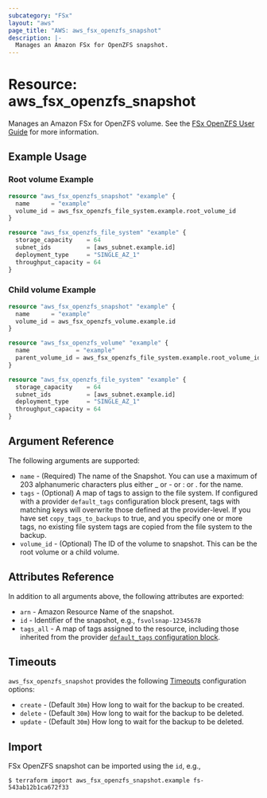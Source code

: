 ```yaml
---
subcategory: "FSx"
layout: "aws"
page_title: "AWS: aws_fsx_openzfs_snapshot"
description: |-
  Manages an Amazon FSx for OpenZFS snapshot.
---
```


# Resource: aws_fsx_openzfs_snapshot

Manages an Amazon FSx for OpenZFS volume.
See the [FSx OpenZFS User Guide](https://docs.aws.amazon.com/fsx/latest/OpenZFSGuide/what-is-fsx.html) for more information.


## Example Usage

### Root volume Example

```terraform
resource "aws_fsx_openzfs_snapshot" "example" {
  name      = "example"
  volume_id = aws_fsx_openzfs_file_system.example.root_volume_id
}

resource "aws_fsx_openzfs_file_system" "example" {
  storage_capacity    = 64
  subnet_ids          = [aws_subnet.example.id]
  deployment_type     = "SINGLE_AZ_1"
  throughput_capacity = 64
}
```

### Child volume Example

```terraform
resource "aws_fsx_openzfs_snapshot" "example" {
  name      = "example"
  volume_id = aws_fsx_openzfs_volume.example.id
}

resource "aws_fsx_openzfs_volume" "example" {
  name             = "example"
  parent_volume_id = aws_fsx_openzfs_file_system.example.root_volume_id
}

resource "aws_fsx_openzfs_file_system" "example" {
  storage_capacity    = 64
  subnet_ids          = [aws_subnet.example.id]
  deployment_type     = "SINGLE_AZ_1"
  throughput_capacity = 64
}
```


## Argument Reference

The following arguments are supported:

* `name` - (Required) The name of the Snapshot. You can use a maximum of 203 alphanumeric characters plus either _ or -  or : or . for the name.
* `tags` - (Optional) A map of tags to assign to the file system. If configured with a provider `default_tags` configuration block present, tags with matching keys will overwrite those defined at the provider-level. If you have set `copy_tags_to_backups` to true, and you specify one or more tags, no existing file system tags are copied from the file system to the backup.
* `volume_id` - (Optional) The ID of the volume to snapshot. This can be the root volume or a child volume.

## Attributes Reference

In addition to all arguments above, the following attributes are exported:

* `arn` - Amazon Resource Name of the snapshot.
* `id` - Identifier of the snapshot, e.g., `fsvolsnap-12345678`
* `tags_all` - A map of tags assigned to the resource, including those inherited from the provider [`default_tags` configuration block](/docs/providers/aws/index.html#default_tags-configuration-block).

## Timeouts

`aws_fsx_openzfs_snapshot` provides the following [Timeouts](https://www.terraform.io/docs/configuration/blocks/resources/syntax.html#operation-timeouts)
configuration options:

* `create` - (Default `30m`) How long to wait for the backup to be created.
* `delete` - (Default `30m`) How long to wait for the backup to be deleted.
* `update` - (Default `30m`) How long to wait for the backup to be deleted.

## Import

FSx OpenZFS snapshot can be imported using the `id`, e.g.,

```
$ terraform import aws_fsx_openzfs_snapshot.example fs-543ab12b1ca672f33
```
